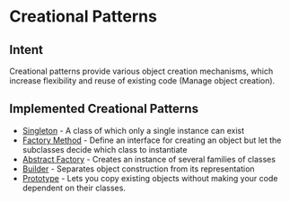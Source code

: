 # Creational Patterns


## Intent
Creational patterns provide various object creation mechanisms, which increase flexibility and reuse of existing code (Manage object creation).


## Implemented Creational Patterns
* [Singleton](singleton) - A class of which only a single instance can exist
* [Factory Method](factorymethod) - Define an interface for creating an object 
  but let the subclasses decide which class to instantiate
* [Abstract Factory](abstractfactory) - Creates an instance of several families of classes
* [Builder](builder) - Separates object construction from its representation
* [Prototype](prototype) - Lets you copy existing objects without making your code dependent on their classes.